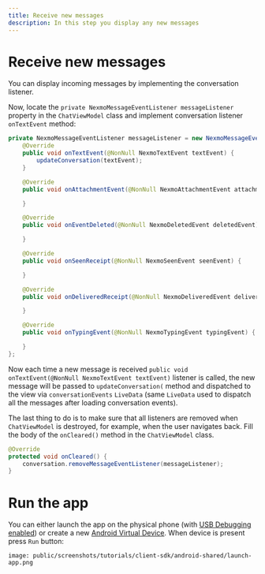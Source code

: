 ```yaml
---
title: Receive new messages
description: In this step you display any new messages
---
```


# Receive new messages

You can display incoming messages by implementing the conversation listener.


Now, locate the `private NexmoMessageEventListener messageListener` property in the `ChatViewModel` class and implement conversation listener `onTextEvent` method:

```java
private NexmoMessageEventListener messageListener = new NexmoMessageEventListener() {
    @Override
    public void onTextEvent(@NonNull NexmoTextEvent textEvent) {
        updateConversation(textEvent);
    }

    @Override
    public void onAttachmentEvent(@NonNull NexmoAttachmentEvent attachmentEvent) {

    }

    @Override
    public void onEventDeleted(@NonNull NexmoDeletedEvent deletedEvent) {

    }

    @Override
    public void onSeenReceipt(@NonNull NexmoSeenEvent seenEvent) {

    }

    @Override
    public void onDeliveredReceipt(@NonNull NexmoDeliveredEvent deliveredEvent) {

    }

    @Override
    public void onTypingEvent(@NonNull NexmoTypingEvent typingEvent) {

    }
};
```

Now each time a new message is received `public void onTextEvent(@NonNull NexmoTextEvent textEvent)` listener is called, the new message will be passed to `updateConversation(` method and dispatched to the view via `conversationEvents` `LiveData` (same `LiveData` used to dispatch all the messages after loading conversation events).

The last thing to do is to make sure that all listeners are removed when `ChatViewModel` is destroyed, for example, when the user navigates back. Fill the body of the `onCleared()` method in the `ChatViewModel` class.

```java
@Override
protected void onCleared() {
    conversation.removeMessageEventListener(messageListener);
}
```

# Run the app

You can either launch the app on the physical phone (with [USB Debugging enabled](https://developer.android.com/studio/debug/dev-options#enable)) or create a new [Android Virtual Device](https://developer.android.com/studio/run/managing-avds). When device is present press `Run` button: 

```screenshot
image: public/screenshots/tutorials/client-sdk/android-shared/launch-app.png
```